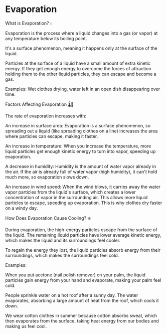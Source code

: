 # Evaporation

What is Evaporation? 💧

Evaporation is the process where a liquid changes into a gas (or vapor)  at any temperature below its boiling point.

It's a surface phenomenon, meaning it happens only at the surface of the liquid.

Particles at the surface of a liquid have a small amount of extra kinetic energy. If they get enough energy to overcome the forces of attraction holding them to the other liquid particles, they can escape and become a gas.


Examples: Wet clothes drying, water left in an open dish disappearing over time.

Factors Affecting Evaporation 🌡️💨

The rate of evaporation increases with:


An increase in surface area: Evaporation is a surface phenomenon, so spreading out a liquid (like spreading clothes on a line) increases the area where particles can escape, making it faster.


An increase in temperature: When you increase the temperature, more liquid particles get enough kinetic energy to turn into vapor, speeding up evaporation.


A decrease in humidity: Humidity is the amount of water vapor already in the air. If the air is already full of water vapor (high humidity), it can't hold much more, so evaporation slows down.


An increase in wind speed: When the wind blows, it carries away the water vapor particles from the liquid's surface, which creates a lower concentration of vapor in the surrounding air. This allows more liquid particles to escape, speeding up evaporation. This is why clothes dry faster on a windy day.

How Does Evaporation Cause Cooling? ❄️

During evaporation, the high-energy particles escape from the surface of the liquid. The remaining liquid particles have lower average kinetic energy, which makes the liquid and its surroundings feel cooler.

To regain the energy they lost, the liquid particles absorb energy from their surroundings, which makes the surroundings feel cold.

Examples:

When you put acetone (nail polish remover) on your palm, the liquid particles gain energy from your hand and evaporate, making your palm feel cold.

People sprinkle water on a hot roof after a sunny day. The water evaporates, absorbing a large amount of heat from the roof, which cools it down.

We wear cotton clothes in summer because cotton absorbs sweat, which then evaporates from the surface, taking heat energy from our bodies and making us feel cool.
